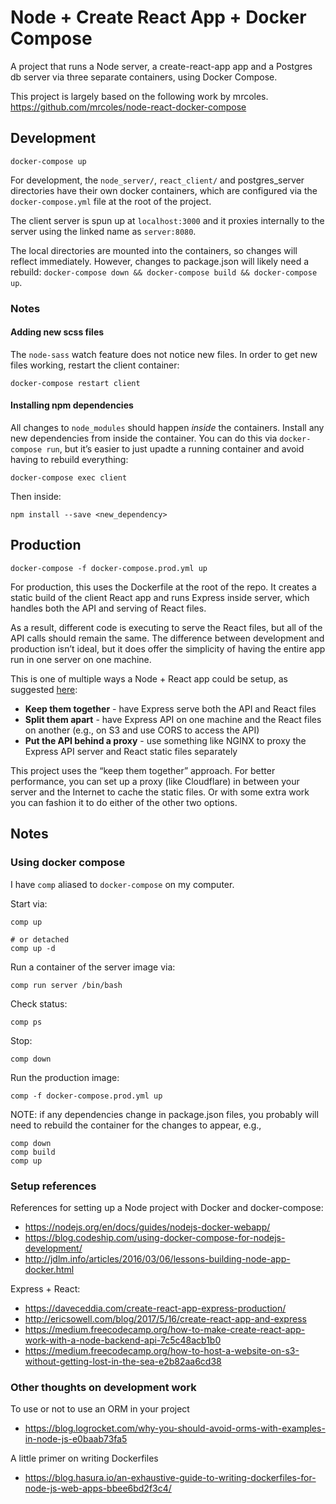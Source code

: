 
Node + Create React App + Docker Compose
========================================

A project that runs a Node server, a create-react-app app and a Postgres db server via three separate containers, using Docker Compose.

This project is largely based on the following work by mrcoles.
https://github.com/mrcoles/node-react-docker-compose

## Development

```
docker-compose up
```

For development, the `node_server/`, `react_client/` and postgres_server directories have their own docker containers, which are configured via the `docker-compose.yml` file at the root of the project.

The client server is spun up at `localhost:3000` and it proxies internally to the server using the linked name as `server:8080`.

The local directories are mounted into the containers, so changes will reflect immediately. However, changes to package.json will likely need a rebuild: `docker-compose down && docker-compose build && docker-compose up`.

### Notes

#### Adding new scss files

The `node-sass` watch feature does not notice new files. In order to get new files working, restart the client container:

```
docker-compose restart client
```

#### Installing npm dependencies

All changes to `node_modules` should happen *inside* the containers. Install any new dependencies from inside the container. You can do this via `docker-compose run`, but it’s easier to just upadte a running container and avoid having to rebuild everything:

```
docker-compose exec client
```

Then inside:

```
npm install --save <new_dependency>
```

## Production

```
docker-compose -f docker-compose.prod.yml up
```

For production, this uses the Dockerfile at the root of the repo. It creates a static build of the client React app and runs Express inside server, which handles both the API and serving of React files.

As a result, different code is executing to serve the React files, but all of the API calls should remain the same. The difference between development and production isn’t ideal, but it does offer the simplicity of having the entire app run in one server on one machine.

This is one of multiple ways a Node + React app could be setup, as suggested [here](https://daveceddia.com/create-react-app-express-production/):

*   __Keep them together__ - have Express serve both the API and React files
*   __Split them apart__ - have Express API on one machine and the React files on another (e.g., on S3 and use CORS to access the API)
*   __Put the API behind a proxy__ - use something like NGINX to proxy the Express API server and React static files separately

This project uses the “keep them together” approach. For better performance, you can set up a proxy (like Cloudflare) in between your server and the Internet to cache the static files. Or with some extra work you can fashion it to do either of the other two options.


## Notes

### Using docker compose

I have `comp` aliased to `docker-compose` on my computer.

Start via:

```
comp up

# or detached
comp up -d
```

Run a container of the server image via:

```
comp run server /bin/bash
```

Check status:

```
comp ps
```

Stop:

```
comp down
```

Run the production image:

```
comp -f docker-compose.prod.yml up
```

NOTE: if any dependencies change in package.json files, you probably will need to rebuild the container for the changes to appear, e.g.,

```
comp down
comp build
comp up
```


### Setup references

References for setting up a Node project with Docker and docker-compose:

*   https://nodejs.org/en/docs/guides/nodejs-docker-webapp/
*   https://blog.codeship.com/using-docker-compose-for-nodejs-development/
*   http://jdlm.info/articles/2016/03/06/lessons-building-node-app-docker.html

Express + React:

*   https://daveceddia.com/create-react-app-express-production/
*   http://ericsowell.com/blog/2017/5/16/create-react-app-and-express
*   https://medium.freecodecamp.org/how-to-make-create-react-app-work-with-a-node-backend-api-7c5c48acb1b0
*   https://medium.freecodecamp.org/how-to-host-a-website-on-s3-without-getting-lost-in-the-sea-e2b82aa6cd38



### Other thoughts on development work

To use or not to use an ORM in your project

*   https://blog.logrocket.com/why-you-should-avoid-orms-with-examples-in-node-js-e0baab73fa5


A little primer on writing Dockerfiles

*   https://blog.hasura.io/an-exhaustive-guide-to-writing-dockerfiles-for-node-js-web-apps-bbee6bd2f3c4/
